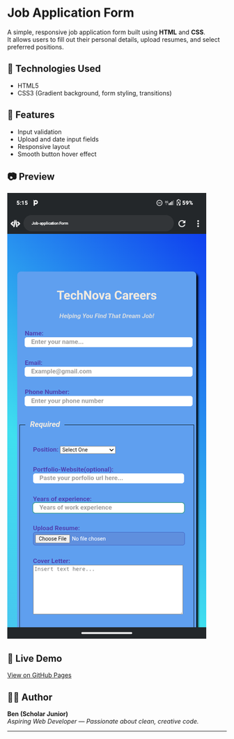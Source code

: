 # Job Application Form

A simple, responsive job application form built using **HTML** and **CSS**.  
It allows users to fill out their personal details, upload resumes, and select preferred positions.

## 🧰 Technologies Used
- HTML5
- CSS3 (Gradient background, form styling, transitions)

## 🚀 Features
- Input validation
- Upload and date input fields
- Responsive layout
- Smooth button hover effect

## 📷 Preview
![screenshot](preview.png)

## 🔗 Live Demo
[View on GitHub Pages](https://benedictsamuel163-blip.github.io/job-application-form/)

## 👨‍💻 Author
**Ben (Scholar Junior)**  
*Aspiring Web Developer — Passionate about clean, creative code.*

---
